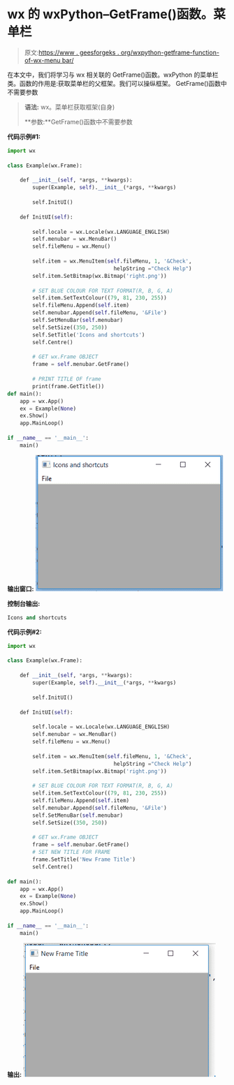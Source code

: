 # wx 的 wxPython–GetFrame()函数。菜单栏

> 原文:[https://www . geesforgeks . org/wxpython-getframe-function-of-wx-menu bar/](https://www.geeksforgeeks.org/wxpython-getframe-function-of-wx-menubar/)

在本文中，我们将学习与 wx 相关联的 GetFrame()函数。wxPython 的菜单栏类。函数的作用是:获取菜单栏的父框架。我们可以操纵框架。
GetFrame()函数中不需要参数

> **语法:** wx。菜单栏获取框架(自身)
> 
> **参数:**GetFrame()函数中不需要参数

**代码示例#1:**

```py
import wx

class Example(wx.Frame):

    def __init__(self, *args, **kwargs):
        super(Example, self).__init__(*args, **kwargs)

        self.InitUI()

    def InitUI(self):

        self.locale = wx.Locale(wx.LANGUAGE_ENGLISH)
        self.menubar = wx.MenuBar()
        self.fileMenu = wx.Menu()

        self.item = wx.MenuItem(self.fileMenu, 1, '&Check',
                                  helpString ="Check Help")
        self.item.SetBitmap(wx.Bitmap('right.png'))

        # SET BLUE COLOUR FOR TEXT FORMAT(R, B, G, A)
        self.item.SetTextColour((79, 81, 230, 255))
        self.fileMenu.Append(self.item)
        self.menubar.Append(self.fileMenu, '&File')
        self.SetMenuBar(self.menubar)
        self.SetSize((350, 250))
        self.SetTitle('Icons and shortcuts')
        self.Centre()

        # GET wx.Frame OBJECT
        frame = self.menubar.GetFrame()

        # PRINT TITLE OF frame
        print(frame.GetTitle())
def main():
    app = wx.App()
    ex = Example(None)
    ex.Show()
    app.MainLoop()

if __name__ == '__main__':
    main()
```

**输出窗口:**
![](img/c66a9ce3713808a8a129bd7570d7ebc2.png)

**控制台输出:**

```py
Icons and shortcuts

```

**代码示例#2:**

```py
import wx

class Example(wx.Frame):

    def __init__(self, *args, **kwargs):
        super(Example, self).__init__(*args, **kwargs)

        self.InitUI()

    def InitUI(self):

        self.locale = wx.Locale(wx.LANGUAGE_ENGLISH)
        self.menubar = wx.MenuBar()
        self.fileMenu = wx.Menu()

        self.item = wx.MenuItem(self.fileMenu, 1, '&Check', 
                                  helpString ="Check Help")
        self.item.SetBitmap(wx.Bitmap('right.png'))

        # SET BLUE COLOUR FOR TEXT FORMAT(R, B, G, A)
        self.item.SetTextColour((79, 81, 230, 255))
        self.fileMenu.Append(self.item)
        self.menubar.Append(self.fileMenu, '&File')
        self.SetMenuBar(self.menubar)
        self.SetSize((350, 250))

        # GET wx.Frame OBJECT
        frame = self.menubar.GetFrame()
        # SET NEW TITLE FOR FRAME
        frame.SetTitle('New Frame Title')
        self.Centre()

def main():
    app = wx.App()
    ex = Example(None)
    ex.Show()
    app.MainLoop()

if __name__ == '__main__':
    main()
```

**输出:**
![](img/b9b529590db366938d59dfd535a15c17.png)